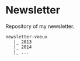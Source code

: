# Newsletter

Repository of my newsletter.

```
newsletter-voeux
   |_ 2013
   |_ 2014
   |_ ...

```

